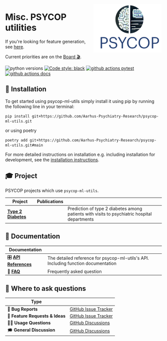 <a href="https://github.com/Aarhus-Psychiatry-Research/psycop-ml-utils"><img src="https://github.com/Aarhus-Psychiatry-Research/psycop-ml-utils/blob/main/docs/_static/icon_with_title.png?raw=true" width="220" align="right" /></a>
# Misc. PSYCOP utilities
If you're looking for feature generation, see [here](https://github.com/Aarhus-Psychiatry-Research/psycop-feature-generation).

Current priorities are on the [Board 🎬](https://github.com/orgs/Aarhus-Psychiatry-Research/projects/4/views/1).

![python versions](https://img.shields.io/badge/Python-%3E=3.10-blue)
[![Code style: black](https://img.shields.io/badge/Code%20Style-Black-black)](https://black.readthedocs.io/en/stable/the_black_code_style/current_style.html)
[![github actions pytest](https://github.com/Aarhus-Psychiatry-Research/psycop-ml-utils/actions/workflows/pytest.yml/badge.svg)](https://github.com/Aarhus-Psychiatry-Research/psycop-ml-utils/actions)
[![github actions docs](https://github.com/Aarhus-Psychiatry-Research/psycop-ml-utils/actions/workflows/documentation.yml/badge.svg)](https://Aarhus-Psychiatry-Research.github.io/psycop-ml-utils/)

## 🔧 Installation
To get started using psycop-ml-utils simply install it using pip by running the following line in your terminal:

```
pip install git+https://github.com/Aarhus-Psychiatry-Research/psycop-ml-utils.git
```

or using poetry

```
poetry add git+https://github.com/Aarhus-Psychiatry-Research/psycop-ml-utils.git#main
```

For more detailed instructions on installation e.g. including installation for development, see the [installation instructions](https://Aarhus-Psychiatry-Research.github.io/psycop-ml-utils/installation).

## 🎓 Project
PSYCOP projects which use `psycop-ml-utils`.

| Project                | Publications |     |
| -----------------------|----------| ---------------------------------------------------------------------------------- |
| **[Type 2 Diabetes]** |          | Prediction of type 2 diabetes among patients with visits to psychiatric hospital departments |

[Type 2 diabetes]: https://github.com/Aarhus-Psychiatry-Research/psycop-t2d

## 📖 Documentation

| Documentation              |                                                                                    |
| -------------------------- | ---------------------------------------------------------------------------------- |
| 🎛 **[API References]**     | The detailed reference for psycop-ml-utils's API. Including function documentation |
| 🙋 **[FAQ]**                | Frequently asked question                                                          |

[api references]: https://Aarhus-Psychiatry-Research.github.io/psycop-ml-utils/
[FAQ]: https://Aarhus-Psychiatry-Research.github.io/psycop-ml-utils/faq.html

## 💬 Where to ask questions

| Type                           |                        |
| ------------------------------ | ---------------------- |
| 🚨 **Bug Reports**              | [GitHub Issue Tracker] |
| 🎁 **Feature Requests & Ideas** | [GitHub Issue Tracker] |
| 👩‍💻 **Usage Questions**          | [GitHub Discussions]   |
| 🗯 **General Discussion**       | [GitHub Discussions]   |

[github issue tracker]: https://github.com/Aarhus-Psychiatry-Research/psycop-ml-utils/issues
[github discussions]: https://github.com/Aarhus-Psychiatry-Research/psycop-ml-utils/discussions


